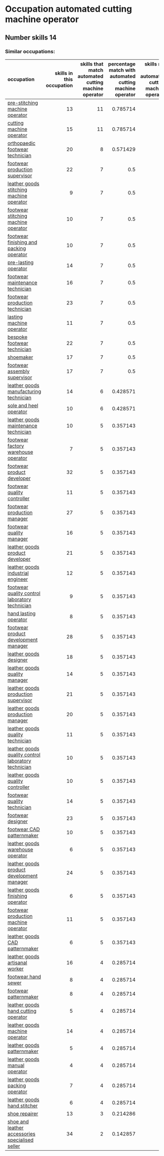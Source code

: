 # Occupation automated cutting machine operator
## Number skills 14
### Similar occupations:
| occupation                                                                                                    |   skills in this occupation |   skills that match automated cutting machine operator |   percentage match with automated cutting machine operator |   skills not in automated cutting machine operator |
|:--------------------------------------------------------------------------------------------------------------|----------------------------:|-------------------------------------------------------:|-----------------------------------------------------------:|---------------------------------------------------:|
| [pre-stitching machine operator](pre-stitching_machine_operator.md)                                           |                          13 |                                                     11 |                                                   0.785714 |                                                  2 |
| [cutting machine operator](cutting_machine_operator.md)                                                       |                          15 |                                                     11 |                                                   0.785714 |                                                  4 |
| [orthopaedic footwear technician](orthopaedic_footwear_technician.md)                                         |                          20 |                                                      8 |                                                   0.571429 |                                                 12 |
| [footwear production supervisor](footwear_production_supervisor.md)                                           |                          22 |                                                      7 |                                                   0.5      |                                                 15 |
| [leather goods stitching machine operator](leather_goods_stitching_machine_operator.md)                       |                           9 |                                                      7 |                                                   0.5      |                                                  2 |
| [footwear stitching machine operator](footwear_stitching_machine_operator.md)                                 |                          10 |                                                      7 |                                                   0.5      |                                                  3 |
| [footwear finishing and packing operator](footwear_finishing_and_packing_operator.md)                         |                          10 |                                                      7 |                                                   0.5      |                                                  3 |
| [pre-lasting operator](pre-lasting_operator.md)                                                               |                          14 |                                                      7 |                                                   0.5      |                                                  7 |
| [footwear maintenance technician](footwear_maintenance_technician.md)                                         |                          16 |                                                      7 |                                                   0.5      |                                                  9 |
| [footwear production technician](footwear_production_technician.md)                                           |                          23 |                                                      7 |                                                   0.5      |                                                 16 |
| [lasting machine operator](lasting_machine_operator.md)                                                       |                          11 |                                                      7 |                                                   0.5      |                                                  4 |
| [bespoke footwear technician](bespoke_footwear_technician.md)                                                 |                          22 |                                                      7 |                                                   0.5      |                                                 15 |
| [shoemaker](shoemaker.md)                                                                                     |                          17 |                                                      7 |                                                   0.5      |                                                 10 |
| [footwear assembly supervisor](footwear_assembly_supervisor.md)                                               |                          17 |                                                      7 |                                                   0.5      |                                                 10 |
| [leather goods manufacturing technician](leather_goods_manufacturing_technician.md)                           |                          14 |                                                      6 |                                                   0.428571 |                                                  8 |
| [sole and heel operator](sole_and_heel_operator.md)                                                           |                          10 |                                                      6 |                                                   0.428571 |                                                  4 |
| [leather goods maintenance technician](leather_goods_maintenance_technician.md)                               |                          10 |                                                      5 |                                                   0.357143 |                                                  5 |
| [footwear factory warehouse operator](footwear_factory_warehouse_operator.md)                                 |                           7 |                                                      5 |                                                   0.357143 |                                                  2 |
| [footwear product developer](footwear_product_developer.md)                                                   |                          32 |                                                      5 |                                                   0.357143 |                                                 27 |
| [footwear quality controller](footwear_quality_controller.md)                                                 |                          11 |                                                      5 |                                                   0.357143 |                                                  6 |
| [footwear production manager](footwear_production_manager.md)                                                 |                          27 |                                                      5 |                                                   0.357143 |                                                 22 |
| [footwear quality manager](footwear_quality_manager.md)                                                       |                          16 |                                                      5 |                                                   0.357143 |                                                 11 |
| [leather goods product developer](leather_goods_product_developer.md)                                         |                          21 |                                                      5 |                                                   0.357143 |                                                 16 |
| [leather goods industrial engineer](leather_goods_industrial_engineer.md)                                     |                          12 |                                                      5 |                                                   0.357143 |                                                  7 |
| [footwear quality control laboratory technician](footwear_quality_control_laboratory_technician.md)           |                           9 |                                                      5 |                                                   0.357143 |                                                  4 |
| [hand lasting operator](hand_lasting_operator.md)                                                             |                           8 |                                                      5 |                                                   0.357143 |                                                  3 |
| [footwear product development manager](footwear_product_development_manager.md)                               |                          28 |                                                      5 |                                                   0.357143 |                                                 23 |
| [leather goods designer](leather_goods_designer.md)                                                           |                          18 |                                                      5 |                                                   0.357143 |                                                 13 |
| [leather goods quality manager](leather_goods_quality_manager.md)                                             |                          14 |                                                      5 |                                                   0.357143 |                                                  9 |
| [leather goods production supervisor](leather_goods_production_supervisor.md)                                 |                          21 |                                                      5 |                                                   0.357143 |                                                 16 |
| [leather goods production manager](leather_goods_production_manager.md)                                       |                          20 |                                                      5 |                                                   0.357143 |                                                 15 |
| [leather goods quality technician](leather_goods_quality_technician.md)                                       |                          11 |                                                      5 |                                                   0.357143 |                                                  6 |
| [leather goods quality control laboratory technician](leather_goods_quality_control_laboratory_technician.md) |                          10 |                                                      5 |                                                   0.357143 |                                                  5 |
| [leather goods quality controller](leather_goods_quality_controller.md)                                       |                          10 |                                                      5 |                                                   0.357143 |                                                  5 |
| [footwear quality technician](footwear_quality_technician.md)                                                 |                          14 |                                                      5 |                                                   0.357143 |                                                  9 |
| [footwear designer](footwear_designer.md)                                                                     |                          23 |                                                      5 |                                                   0.357143 |                                                 18 |
| [footwear CAD patternmaker](footwear_CAD_patternmaker.md)                                                     |                          10 |                                                      5 |                                                   0.357143 |                                                  5 |
| [leather goods warehouse operator](leather_goods_warehouse_operator.md)                                       |                           6 |                                                      5 |                                                   0.357143 |                                                  1 |
| [leather goods product development manager](leather_goods_product_development_manager.md)                     |                          24 |                                                      5 |                                                   0.357143 |                                                 19 |
| [leather goods finishing operator](leather_goods_finishing_operator.md)                                       |                           6 |                                                      5 |                                                   0.357143 |                                                  1 |
| [footwear production machine operator](footwear_production_machine_operator.md)                               |                          11 |                                                      5 |                                                   0.357143 |                                                  6 |
| [leather goods CAD patternmaker](leather_goods_CAD_patternmaker.md)                                           |                           6 |                                                      5 |                                                   0.357143 |                                                  1 |
| [leather goods artisanal worker](leather_goods_artisanal_worker.md)                                           |                          16 |                                                      4 |                                                   0.285714 |                                                 12 |
| [footwear hand sewer](footwear_hand_sewer.md)                                                                 |                           8 |                                                      4 |                                                   0.285714 |                                                  4 |
| [footwear patternmaker](footwear_patternmaker.md)                                                             |                           8 |                                                      4 |                                                   0.285714 |                                                  4 |
| [leather goods hand cutting operator](leather_goods_hand_cutting_operator.md)                                 |                           5 |                                                      4 |                                                   0.285714 |                                                  1 |
| [leather goods machine operator](leather_goods_machine_operator.md)                                           |                          14 |                                                      4 |                                                   0.285714 |                                                 10 |
| [leather goods patternmaker](leather_goods_patternmaker.md)                                                   |                           5 |                                                      4 |                                                   0.285714 |                                                  1 |
| [leather goods manual operator](leather_goods_manual_operator.md)                                             |                           4 |                                                      4 |                                                   0.285714 |                                                  0 |
| [leather goods packing operator](leather_goods_packing_operator.md)                                           |                           7 |                                                      4 |                                                   0.285714 |                                                  3 |
| [leather goods hand stitcher](leather_goods_hand_stitcher.md)                                                 |                           6 |                                                      4 |                                                   0.285714 |                                                  2 |
| [shoe repairer](shoe_repairer.md)                                                                             |                          13 |                                                      3 |                                                   0.214286 |                                                 10 |
| [shoe and leather accessories specialised seller](shoe_and_leather_accessories_specialised_seller.md)         |                          34 |                                                      2 |                                                   0.142857 |                                                 32 |
